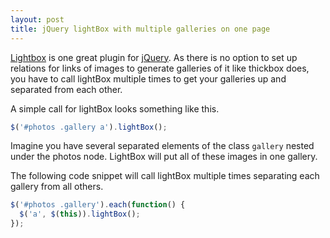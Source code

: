 ```yaml
---
layout: post
title: jQuery lightBox with multiple galleries on one page
---
```

[Lightbox](https://leandrovieira.com/projects/jquery/lightbox/) is one great plugin for [jQuery](https://www.jquery.com). As there is no option to set up relations for links of images to generate galleries of it like thickbox does, you have to call lightBox multiple times to get your galleries up and separated from each other.

A simple call for lightBox looks something like this.

```javascript
$('#photos .gallery a').lightBox();
```

Imagine you have several separated elements of the class `gallery` nested under the photos node. LightBox will put all of these images in one gallery.

The following code snippet will call lightBox multiple times separating each gallery from all others.

```javascript
$('#photos .gallery').each(function() {
  $('a', $(this)).lightBox();
});
```
